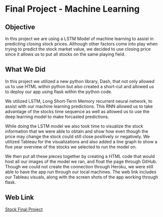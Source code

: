 # Final Project - Machine Learning

## Objective

In this project we are using a LSTM Model of machine learning to assist in predicting closing stock prices. Although other factors come into play when trying to predict the stock market value, we decided to use closing price since it allows us to put all stocks on the same playing field.

## What We Did

In this project we utilized a new python library, Dash, that not only allowed us to use HTML within python but also created a short-cut and allowed us to deploy our app using flask within the python code.

We utilized LSTM, Long Short-Term Memory recurrent neural network, to assist with our machine learning predictions. This RNN allowed us to take advantage of the stocks time sequence as well as allowed us to use the deep learning model to make forcasted predictions.

While doing the LSTM model we also took time to visualize the stock information that we were able to obtain and show how even though the price may change the stock could still close positively or negatively. We utilized Tableau for the visualizations and also added a line graph to show a five year overview of the stocks we selected to run the model on.

We then put all these pieces together by creating a HTML code that would host all our images of the model we ran, and float the page through GitHub. Though we could not create the connection through Heroku, we were still able to have the app run through our local machines. The web link includes our Tableau visuals, along with the screen shots of the app working through flask.

## Web Link

[Stock Final Project](https://shades9a.github.io/final-project/)


